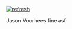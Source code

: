 [![refresh](https://github.com/French-Cat/French-Cat/actions/workflows/auto.yml/badge.svg)](https://github.com/French-Cat/French-Cat/actions/workflows/auto.yml)

Jason Voorhees fine asf
